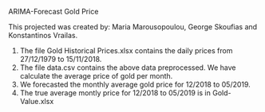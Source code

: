 ARIMA-Forecast Gold Price

This projected was created by: Maria Marousopoulou, George Skoufias and Konstantinos Vrailas.


1. The file Gold Historical Prices.xlsx contains the daily prices from 27/12/1979 to 15/11/2018.
2. The file data.csv contains the above data preprocessed. We have calculate the average price of gold per month.
3. We forecasted the monthly average gold price for 12/2018 to 05/2019.
4. The true average montly price for 12/2018 to 05/2019 is in Gold-Value.xlsx
